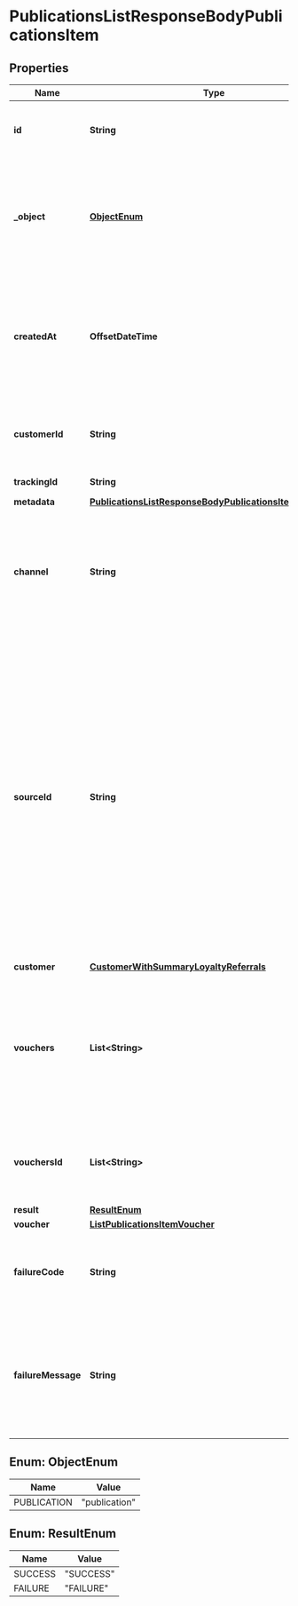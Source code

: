 

# PublicationsListResponseBodyPublicationsItem


## Properties

| Name | Type | Description | Notes |
|------------ | ------------- | ------------- | -------------|
|**id** | **String** | Unique publication ID, assigned by Voucherify. |  [optional] |
|**_object** | [**ObjectEnum**](#ObjectEnum) | The type of the object represented by the JSON. This object stores information about the &#x60;publication&#x60;. |  [optional] |
|**createdAt** | **OffsetDateTime** | Timestamp representing the date and time when the publication was created. The value is shown in the ISO 8601 format. |  [optional] |
|**customerId** | **String** | Unique customer ID of the customer receiving the publication. |  [optional] |
|**trackingId** | **String** | Customer&#39;s &#x60;source_id&#x60;. |  [optional] |
|**metadata** | [**PublicationsListResponseBodyPublicationsItemMetadata**](PublicationsListResponseBodyPublicationsItemMetadata.md) |  |  [optional] |
|**channel** | **String** | How the publication was originated. It can be your own custom channel or an example value provided here. |  [optional] |
|**sourceId** | **String** | The merchant’s publication ID if it is different from the Voucherify publication ID. It&#39;s an optional tracking identifier of a publication. It is really useful in case of an integration between multiple systems. It can be a publication ID from a CRM system, database or 3rd-party service.  |  [optional] |
|**customer** | [**CustomerWithSummaryLoyaltyReferrals**](CustomerWithSummaryLoyaltyReferrals.md) |  |  [optional] |
|**vouchers** | **List&lt;String&gt;** | Contains the voucher IDs that was assigned by Voucherify. and Contains the unique voucher codes that was assigned by Voucherify. |  [optional] |
|**vouchersId** | **List&lt;String&gt;** | Contains the unique internal voucher IDs that was assigned by Voucherify. |  [optional] |
|**result** | [**ResultEnum**](#ResultEnum) |  |  [optional] |
|**voucher** | [**ListPublicationsItemVoucher**](ListPublicationsItemVoucher.md) |  |  [optional] |
|**failureCode** | **String** | Generic reason as to why the create publication operation failed. |  [optional] |
|**failureMessage** | **String** | This parameter will provide more expanded reason as to why the create publication operation failed. |  [optional] |



## Enum: ObjectEnum

| Name | Value |
|---- | -----|
| PUBLICATION | &quot;publication&quot; |



## Enum: ResultEnum

| Name | Value |
|---- | -----|
| SUCCESS | &quot;SUCCESS&quot; |
| FAILURE | &quot;FAILURE&quot; |



